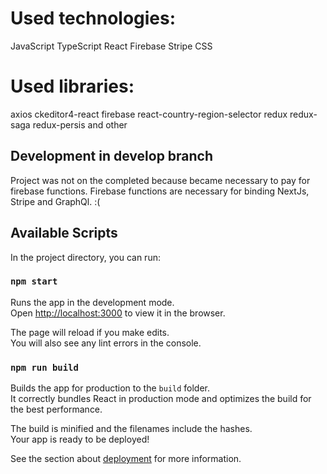 # Used technologies:

JavaScript
TypeScript
React
Firebase
Stripe
CSS

# Used libraries:

axios
ckeditor4-react
firebase
react-country-region-selector
redux
redux-saga
redux-persis
and other

## Development in develop branch

Project was not on the completed because became necessary to pay for firebase functions.
Firebase functions are necessary for binding NextJs, Stripe and GraphQl. :(

## Available Scripts

In the project directory, you can run:

### `npm start`

Runs the app in the development mode.\
Open [http://localhost:3000](http://localhost:3000) to view it in the browser.

The page will reload if you make edits.\
You will also see any lint errors in the console.

### `npm run build`

Builds the app for production to the `build` folder.\
It correctly bundles React in production mode and optimizes the build for the best performance.

The build is minified and the filenames include the hashes.\
Your app is ready to be deployed!

See the section about [deployment](https://facebook.github.io/create-react-app/docs/deployment) for more information.
